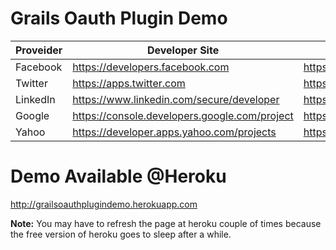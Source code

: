 Grails Oauth Plugin Demo
=====================

| Proveider       | Developer Site                                | API Explorer                                   |
| --------------- | --------------------------------------------- | ---------------------------------------------- |
| Facebook        | https://developers.facebook.com               | https://developers.facebook.com/tools/explorer |
| Twitter         | https://apps.twitter.com                      | https://dev.twitter.com/rest/tools/console     |
| LinkedIn        | https://www.linkedin.com/secure/developer     | https://developer.linkedin.com/rest-console    |
| Google          | https://console.developers.google.com/project | https://developers.google.com/apis-explorer    |
| Yahoo           | https://developer.apps.yahoo.com/projects     | https://developer.yahoo.com/yql/console        |


Demo Available @Heroku
=====================

http://grailsoauthplugindemo.herokuapp.com

**Note:** You may have to refresh the page at heroku couple of times because the free version of heroku goes to sleep after a while.
